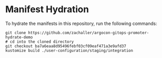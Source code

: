 # Manifest Hydration

To hydrate the manifests in this repository, run the following commands:

```shell
git clone https://github.com/zachaller/argocon-gitops-promoter-hydrate-demo
# cd into the cloned directory
git checkout ba7a6eaa8d95496febf03cf09eaf471a3e9afd37
kustomize build ./user-configuration/staging/integration
```
